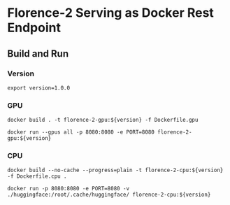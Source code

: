 # Florence-2 Serving as Docker Rest Endpoint

## Build and Run
### Version
```shell
export version=1.0.0 
```
### GPU
```shell
docker build . -t florence-2-gpu:${version} -f Dockerfile.gpu
```

```shell
docker run --gpus all -p 8080:8080 -e PORT=8080 florence-2-gpu:${version}
```

### CPU
```shell
docker build --no-cache --progress=plain -t florence-2-cpu:${version} -f Dockerfile.cpu .
```
```shell
docker run -p 8080:8080 -e PORT=8080 -v ./huggingface:/root/.cache/huggingface/ florence-2-cpu:${version}
```
